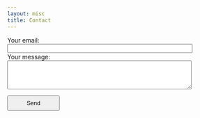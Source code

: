 ```yaml
---
layout: misc
title: Contact
---
```


<!-- modify this form HTML and place wherever you want your form -->

<form
  action="https://formspree.io/xbjavlwj"
  method="POST"
>
  <label>
    Your email:
  <br />
    <input type="text"  size="50" name="_replyto">
  </label>
  <br />
  <label>
    Your message:
  <br />
    <textarea name="message"  rows="4" cols="50"></textarea>
  </label>
  <br />

  <!-- your other form fields go here -->

  <button type="submit"  style="height:35px;width:120px">Send</button>
</form>